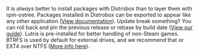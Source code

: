 It is *always* better to install packages with Distrobox than to layer them with rpm-ostree.
Packages installed in Distrobox can be exported to appear like any other application ([View documentation](https://github.com/89luca89/distrobox/blob/main/docs/usage/distrobox-export.md)).
Update break something? You can roll back and pin the previous release or rebase by build date ([View our guide](https://universal-blue.discourse.group/docs?topic=513)).
Lutris is pre-installed for better handling of non-Steam games.
BTRFS is used by default for external drives, and we recommend that or EXT4 over NTFS ([More info here](https://github.com/ValveSoftware/Proton/wiki/Using-a-NTFS-disk-with-Linux-and-Windows)).